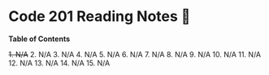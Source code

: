 # Code 201 Reading Notes :monocle_face:

**Table of Contents**

~~1. N/A~~
2. N/A
3. N/A
4. N/A
5. N/A
6. N/A
7. N/A
8. N/A
9. N/A
10. N/A
11. N/A
12. N/A
13. N/A
14. N/A
15. N/A


